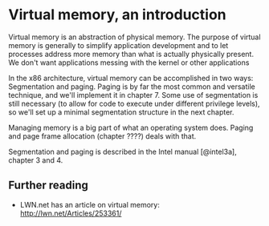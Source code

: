 # Virtual memory, an introduction

Virtual memory is an abstraction of physical memory. The purpose of virtual
memory is generally to simplify application development and to let processes
address more memory than what is actually physically present. We don't
want applications messing with the kernel or other applications

In the x86 architecture, virtual memory can be accomplished in two ways:
Segmentation and paging. Paging is by far the most common and versatile
technique, and we'll implement it in chapter 7. Some use of segmentation
is still necessary (to allow for code to execute under different privilege
levels), so we'll set up a minimal segmentation structure in the next chapter.

Managing memory is a big part of what an operating system does. Paging and page
frame allocation (chapter ????) deals with that.

Segmentation and paging is described in the Intel manual [@intel3a], chapter 3
and 4.

## Further reading

- LWN.net has an article on virtual memory: <http://lwn.net/Articles/253361/>
